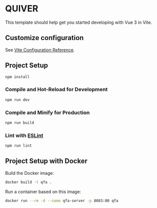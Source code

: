 # QUIVER

This template should help get you started developing with Vue 3 in Vite.

## Customize configuration

See [Vite Configuration Reference](https://vitejs.dev/config/).

## Project Setup

```sh
npm install
```

### Compile and Hot-Reload for Development

```sh
npm run dev
```

### Compile and Minify for Production

```sh
npm run build
```

### Lint with [ESLint](https://eslint.org/)

```sh
npm run lint
```

## Project Setup with Docker

Build the Docker image:

```sh
docker build -t qfa .
```

Run a container based on this image:

```sh
docker run --rm -d --name qfa-server -p 8083:80 qfa
```
